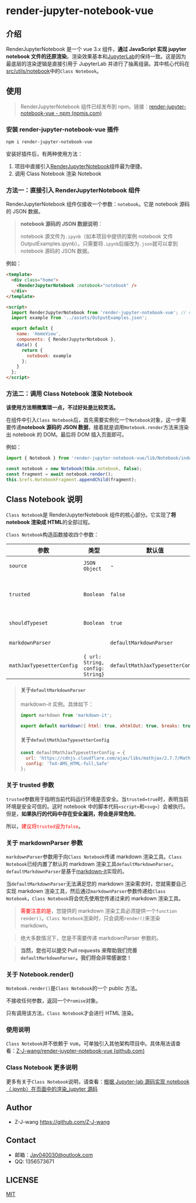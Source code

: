 # render-jupyter-notebook-vue

## 介绍

RenderJupyterNotebook 是一个 vue 3.x 组件，**通过 JavaScript 实现 jupyter notebook 文件的还原渲染**。渲染效果基本和[JupyterLab](https://github.com/jupyterlab/jupyterlab)的保持一致。这是因为最底层的渲染逻辑是直接引用于 JupyterLab 并进行了抽离组装。其中核心代码在[src/utils/notebook](https://github.com/Z-J-wang/render-juypter-notebook-vue/tree/master/src/utils/notebook)中的`Class Notebook`。

## 使用

> RenderJupyterNotebook 组件已经发布到 npm。链接：[render-jupyter-notebook-vue - npm (npmjs.com)](https://www.npmjs.com/package/render-jupyter-notebook-vue)

### 安装 render-jupyter-notebook-vue 插件

```bash
npm i render-jupyter-notebook-vue
```

安装好插件后，有两种使用方法：

1. 项目中直接引入[RenderJupyterNotebook](https://github.com/Z-J-wang/render-juypter-notebook-vue/blob/master/src/components/RenderJupyterNotebook.vue)组件最为便捷。
2. 调用 Class Notebook 渲染 Notebook

### 方法一：直接引入 RenderJupyterNotebook 组件

RenderJupyterNotebook 组件仅接收一个参数：`notebook`。它是 notebook 源码的 JSON 数据。

> **notebook 源码的 JSON 数据说明**：
>
> notebook 源文件为`.ipynb`（如本项目中提供的案例 notebook 文件 OutputExamples.ipynb）。只需要将`.ipynb`后缀改为`.json`就可以拿到 notebook 源码的 JSON 数据。

例如：

```html
<template>
  <div class="home">
    <RenderJupyterNotebook :notebook="notebook" />
  </div>
</template>

<script>
  import RenderJupyterNotebook from 'render-jupyter-notebook-vue'; // vue 3.x 写法
  import example from '../assets/OutputExamples.json';

  export default {
    name: 'HomeView',
    components: { RenderJupyterNotebook },
    data() {
      return {
        notebook: example
      };
    }
  };
</script>
```

### 方法二：调用 Class Notebook 渲染 Notebook

**该使用方法稍微繁琐一点，不过好处是比较灵活。**

在组件中引入`Class Notebook`后，首先需要实例化一个`Notebook`对象，这一步需要传递**notebook 源码的 JSON 数据**，接着就是调用`Notebook.render`方法来渲染出 notebook 的 DOM。最后将 DOM 插入页面即可。

例如：

```js
import { Notebook } from 'render-jupyter-notebook-vue/lib/Notebook/index.umd';

const notebook = new Notebook(this.notebook, false);
const fragment = await notebook.render();
this.$refs.NotebookFragment.appendChild(fragment);
```

## Class Notebook 说明

`Class Notebook`是 RenderJupyterNotebook 组件的核心部分。它实现了**将 notebook 渲染成 HTML**的全部过程。

`Class Notebook`构造函数接收四个参数：

| 参数                      | 类型                             | 默认值                           | 说明                                                   |
| ------------------------- | -------------------------------- | -------------------------------- | ------------------------------------------------------ |
| `source`                  | `JSON Object`                    | -                                | notebook 源码的 JSON 数据                              |
| `trusted`                 | `Boolean`                        | `false`                          | 用于说明当前运行环境是否安全可信，涉及 Script,SVG 渲染 |
| `shouldTypeset`           | `Boolean`                        | `true`                           | 是否对数学公式字符进行 latex 排版                      |
| `markdownParser`          |                                  | `defaultMarkdownParser`          | markdown 渲染工具                                      |
| `mathJaxTypesetterConfig` | `{ url: String, config: String}` | `defaultMathJaxTypesetterConfig` | `MathJaxTypesetter`配置项                              |

> #### 关于`defaultMarkdownParser`
>
> markdown-it 实例。具体如下：
>
> ```js
> import markdown from 'markdown-it';
>
> export default markdown({ html: true, xhtmlOut: true, breaks: true, linkify: true });
> ```
>
> #### 关于`defaultMathJaxTypesetterConfig`
>
> ```js
> const defaultMathJaxTypesetterConfig = {
>   url: 'https://cdnjs.cloudflare.com/ajax/libs/mathjax/2.7.7/MathJax.js',
>   config: 'TeX-AMS_HTML-full,Safe'
> };
> ```

### 关于 trusted 参数

`trusted`参数用于指明当前代码运行环境是否安全。当`trusted=true`时，表明当前环境是安全可信的。这时 notebook 中的脚本代码`<script>`和`<svg>`）会被执行。但是，**如果执行的代码中存在安全漏洞，将会是非常危险**。

所以，<font color="red">建议将`trusted`设为`false`</font>。

### 关于 markdownParser 参数

`markdownParser`参数用于向`Class Notebook`传递 markdown 渲染工具。`Class Notebook`已经内置了默认的 markdown 渲染工具`defaultMarkdownParser`。`defaultMarkdownParser`是基于[markdown-it](https://github.com/markdown-it/markdown-it#readme)实现的。

当`defaultMarkdownParser`无法满足您的 markdown 渲染需求时，您就需要自己实现 markdown 渲染工具，然后通过`markdownParser`参数传递给`Class Notebook`，`Class Notebook`将会优先使用您传递过来的 markdown 渲染工具。

> <font color=red>需要注意的是</font>，您提供的 markdown 渲染工具必须提供一个`function render()`。`Class Notebook`渲染时，只会调用`render()`来渲染 markdown。

> 绝大多数情况下，您是不需要传递 markdownParser 参数的。

> **当然，您也可以提交 Pull requests 来帮助我们完善`defaultMarkdownParser`。我们将会非常感谢您！**

### 关于 Notebook.render()

`Notebook.render()`是`Class Notebook`的一个 public 方法。

不接收任何参数，返回一个`Promise`对象。

只有调用该方法，`Class Notebook`才会进行 HTML 渲染。

### 使用说明

`Class Notebook`并不依赖于 vue。可单独引入其他架构项目中。具体用法请查看：[Z-J-wang/render-juypter-notebook-vue (github.com)](https://github.com/Z-J-wang/render-juypter-notebook-vue#方法二调用class-notebook渲染notebook)

### Class Notebook 更多说明

更多有关于`Class Notebook`说明，请查看：[根据 Jupyter-lab 源码实现 notebook（.ipynb）在页面中的渲染\_jupyter 源码](https://blog.csdn.net/weixin_44869002/article/details/129008963)

## Author

- Z-J-wang <https://github.com/Z-J-wang>

## Contact

- 邮箱：<a href="mailto:Jay040030@outlook.com">Jay040030@outlook.com</a>
- QQ: 1356573671

## LICENSE

[MIT](https://opensource.org/licenses/MIT)
